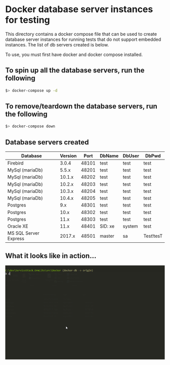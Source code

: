 # Docker database server instances for testing

This directory contains a docker compose file that can be used to create database server instances for running tests that do not support embedded instances. The list of db servers created is below.

To use, you must first have docker and docker compose installed.

## To spin up all the database servers, run the following

```bash
$> docker-compose up -d
```

## To remove/teardown the database servers, run the following

```bash
$> docker-compose down
```

## Database servers created

|Database|Version|Port|DbName|DbUser|DbPwd|
|--------|-------|----|------|------|-----|
|Firebird|3.0.4|48101|test|test|test|masterkey|
|MySql (mariaDb)|5.5.x|48201|test|test|test|
|MySql (mariaDb)|10.1.x|48202|test|test|test|
|MySql (mariaDb)|10.2.x|48203|test|test|test|
|MySql (mariaDb)|10.3.x|48204|test|test|test|
|MySql (mariaDb)|10.4.x|48205|test|test|test|
|Postgres|9.x|48301|test|test|test|
|Postgres|10.x|48302|test|test|test|
|Postgres|11.x|48303|test|test|test|
|Oracle XE|11.x|48401|SID: xe|system|test|
|MS SQL Server Express|2017.x|48501|master|sa|Test!tesT|

## What it looks like in action...

![Example](ormlite-docker.gif)